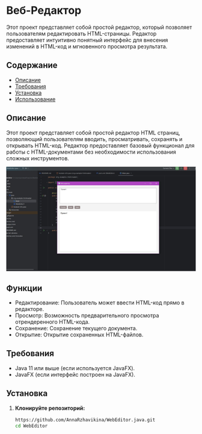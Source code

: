 # Веб-Редактор

Этот проект представляет собой простой редактор, который позволяет пользователям редактировать HTML-страницы. Редактор предоставляет интуитивно понятный интерфейс для внесения изменений в HTML-код и мгновенного просмотра результата.

## Содержание

- [Описание](#описание)
- [Требования](#требования)
- [Установка](#установка)
- [Использование](#использование)

## Описание

Этот проект представляет собой простой редактор HTML страниц, позволяющий пользователям вводить, просматривать, сохранять и открывать HTML-код. 
Редактор предоставляет базовый функционал для работы с HTML-документами без необходимости использования сложных инструментов.

![Описание изображения](images\web.jpg)

## Функции

- Редактирование: Пользователь может ввести HTML-код прямо в редакторе.
- Просмотр: Возможность предварительного просмотра отрендеренного HTML-кода.
- Сохранение: Сохранение текущего документа.
- Открытие: Открытие сохраненных HTML-файлов.

## Требования

- Java 11 или выше (если используется JavaFX).
- JavaFX (если интерфейс построен на JavaFX).

## Установка

1. **Клонируйте репозиторий:**
   ```bash
   https://github.com/AnnaRzhavikina/WebEditor.java.git
   cd WebEditor

